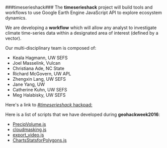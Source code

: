 <!-- ---
title: timeserieshack
weight: 1
permalink: /
layout: default
--- -->
###timeserieshack###
The **timeserieshack** project will build tools and workflows to use Google Earth Engine JavaScript API to explore ecosystem dynamics.

We are developing a **workflow** which will allow any analyst to investigate climate time-series data within a designated area of interest (defined by a vector).

Our multi-disciplinary team is composed of:
* Keala Hagmann, UW SEFS
* Joel Masselink, Vulcan
* Christiana Ade, NC State
* Richard McGovern, UW APL
* Zhengxin Lang, UW SEFS
* Jane Yang, UW
* Catherine Kuhn, UW SEFS
* Meg Halabisky, UW SEFS

Here's a link to [*#timeserieshack* hackpad:](https://hackpad.com/timeserieshack-DLZpOv1FBQL)

Here is a list of scripts that we have developed during **geohackweek2016**:
* [PrecipVolume.js](scripts/PrecipVolume.js)
* [cloudmasking.js](scripts/cloudmasking.js)
* [export_video.js](scripts/export_video.js)
* [ChartsStatsforPolygons.js](scripts/ChartsStatsforPolygons.js)
